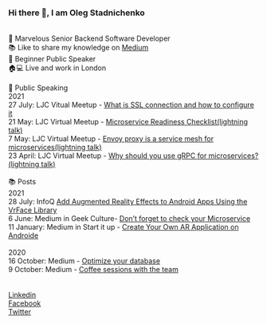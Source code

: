 ### Hi there 👋, I am Oleg Stadnichenko
<br />
🚀 Marvelous Senior Backend Software Developer<br />
📚 Like to share my knowledge on <a href="https://medium.com/@stoleg">Medium</a><br />
🎤 Beginner Public Speaker<br />
🏠💻 Live and work in London<br />
<br>
🎤 Public Speaking<br>
2021<br>
27 July: LJC Vitual Meetup - <a href="https://www.youtube.com/watch?v=ZOdpAhGA0OI">What is SSL connection and how to configure it</a><br>
21 May: LJC Virtual Meetup - <a href="https://youtu.be/X_7Of1c9zIY?t=3213">Microservice Readiness Checklist(lightning talk)</a><br>
7 May: LJC Virtual Meetup - <a href="https://youtu.be/Dz1iR7__dro?t=863">Envoy proxy is a service mesh for microservices(lightning talk)</a><br>
23 April: LJC Virtual Meetup - <a href="https://youtu.be/KCSxVEb25aU?t=1754">Why should you use gRPC for microservices?(lightning talk)</a><br>

<br>
📚 Posts<br>
2021<br>
28 July: InfoQ <a href="https://www.infoq.com/articles/android-ar-app-vrface/">Add Augmented Reality Effects to Android Apps Using the VrFace Library</a><br>
6 June: Medium in Geek Culture- <a href="https://medium.com/geekculture/dont-forget-to-check-microservice-aceb2f26d70a">Don’t forget to check your Microservice</a><br>
11 January: Medium in Start it up - <a href="https://medium.com/swlh/create-your-own-ar-application-on-android-9274e55b3150">Create Your Own AR Application on Androide</a><br>
<br>
2020<br>
16 October: Medium - <a href="https://stoleg.medium.com/optimize-your-database-5df4d8f1193c">Optimize your database</a><br>
9 October: Medium - <a href="https://medium.com/the-innovation/coffee-sessions-with-the-team-148438d93352">Coffee sessions with the team</a><br>
<br>
<br>
<a href="https://www.linkedin.com/in/oleg-stadnichenko/">Linkedin</a><br />
<a href="https://www.facebook.com/oleg.sta/">Facebook</a><br />
<a href="https://twitter.com/oleg_sta">Twitter</a><br />

<!--
**oleg-sta/oleg-sta** is a ✨ _special_ ✨ repository because its `README.md` (this file) appears on your GitHub profile.

Here are some ideas to get you started:

- 🔭 I’m currently working on ...
- 🌱 I’m currently learning ...
- 👯 I’m looking to collaborate on ...
- 🤔 I’m looking for help with ...
- 💬 Ask me about ...
- 📫 How to reach me: ...
- 😄 Pronouns: ...
- ⚡ Fun fact: ...
-->
